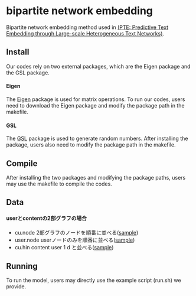 # bipartite network embedding
Bipartite network embedding method used in [(PTE: Predictive Text Embedding through Large-scale Heterogeneous Text Networks)](https://arxiv.org/abs/1508.00200). 

## Install
Our codes rely on two external packages, which are the Eigen package and the GSL package.

#### Eigen
The [Eigen](http://eigen.tuxfamily.org/index.php?title=Main_Page) package is used for matrix operations. To run our codes, users need to download the Eigen package and modify the package path in the makefile.

#### GSL
The [GSL](https://www.gnu.org/software/gsl/) package is used to generate random numbers. After installing the package, users also need to modify the package path in the makefile. 

## Compile
After installing the two packages and modifying the package paths, users may use the makefile to compile the codes.

## Data
#### userとcontentの2部グラフの場合
- cu.node
2部グラフのノードを順番に並べる([sample](https://github.com/kacky24/bipartite_network_embedding/blob/master/workspace/cu_sample.node))
- user.node
userノードのみを順番に並べる([sample](https://github.com/kacky24/bipartite_network_embedding/blob/master/workspace/user_sample.node))
- cu.hin
content user 1 d と並べる([sample](https://github.com/kacky24/bipartite_network_embedding/blob/master/workspace/cu_hin.node))

## Running
To run the model, users may directly use the example script (run.sh) we provide.
